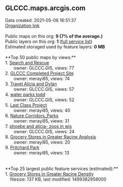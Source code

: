 <h2>GLCCC.maps.arcgis.com</h2> Data created: 2021-05-06 16:51:37 <br /><a target='new' href='https://GLCCC.maps.arcgis.com'>Organization link</a><br /><br />Public maps on this org: <b>9 (7% of the average.)</b><br />Public layers on this org: <b>1 </b>(<a target='new' href='https://services.arcgis.com/4fxPYNFCbAHcEemS/ArcGIS/rest/services'>full service list</a>)<br />Estimated storaged used by feature layers: <b>0 MB</b><br /><br />**Top 50 public maps by views:**<br />  1. <a target='new' href='https://www.arcgis.com/home/item.html?id=0a5df1a795f647efad3d988beb5ec8df'>Search and Rescue</a> <br />  &nbsp;&nbsp;&nbsp;&nbsp; &nbsp;&nbsp;owner: GLCCC.GIS, views: 77<br />  2. <a target='new' href='https://www.arcgis.com/home/item.html?id=ccbeca049d0141c3a7a98cfc9f79b2c1'>GLCCC Completed Project Site</a> <br />  &nbsp;&nbsp;&nbsp;&nbsp; &nbsp;&nbsp;owner: merayi85, views: 74<br />  3. <a target='new' href='https://www.arcgis.com/home/item.html?id=e50caf1c19514806b18e30a16ca27246'>Travel Alicia and Dylan</a> <br />  &nbsp;&nbsp;&nbsp;&nbsp; &nbsp;&nbsp;owner: GLCCC.GIS, views: 57<br />  4. <a target='new' href='https://www.arcgis.com/home/item.html?id=e941376b3fe14154a151773cda5c2cd0'>water parks todd</a> <br />  &nbsp;&nbsp;&nbsp;&nbsp; &nbsp;&nbsp;owner: GLCCC.GIS, views: 52<br />  5. <a target='new' href='https://www.arcgis.com/home/item.html?id=542e1f5c3154449d8ec1c08b8984ebce'>Last Class Project</a> <br />  &nbsp;&nbsp;&nbsp;&nbsp; &nbsp;&nbsp;owner: merayi85, views: 40<br />  6. <a target='new' href='https://www.arcgis.com/home/item.html?id=a020d95d90d6498ab4d3892fbb58d620'>Nature Corridors_Parks</a> <br />  &nbsp;&nbsp;&nbsp;&nbsp; &nbsp;&nbsp;owner: merayi85, views: 31<br />  7. <a target='new' href='https://www.arcgis.com/home/item.html?id=63b81e89dc9f4e1b8a5b2189ea57e189'>phoebe and alicia- zoos in wis</a> <br />  &nbsp;&nbsp;&nbsp;&nbsp; &nbsp;&nbsp;owner: GLCCC.GIS, views: 24<br />  8. <a target='new' href='https://www.arcgis.com/home/item.html?id=d59f25a227144d478943f2e428594a97'>Grocery Stores in Greater Racine Analysis</a> <br />  &nbsp;&nbsp;&nbsp;&nbsp; &nbsp;&nbsp;owner: merayi85, views: 20<br />  9. <a target='new' href='https://www.arcgis.com/home/item.html?id=29d7bd8b20064cb6a8ae573ba47d7896'>Pritchard Park</a> <br />  &nbsp;&nbsp;&nbsp;&nbsp; &nbsp;&nbsp;owner: merayi85, views: 13<br /><br /><br />**Top 25 largest public feature services (estimated):**<br /> 1. <a target='new' href='https://www.arcgis.com/home/item.html?id=60401d779af3466d9eff2f46d5833714'>Grocery Stores in Greater Racine Density</a><br /> &nbsp;&nbsp;&nbsp;&nbsp;filesize: 137 KB, last modified: 1499382958000<br />